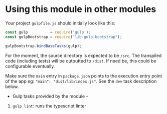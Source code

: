 # Using this module in other modules

Your project `gulpfile.js` should initially look like this:

```js
const gulp          = require('gulp');
const gulpBootstrap = require("lib-gulp-bootstrap");

gulpBootstrap.bindBaseTasks(gulp);

```

For the moment, the source directory is expected to be `/src`.  The transpiled code (including tests) will be outputted to `/dist`. If need be, this could be configurable eventually.

Make sure the `main` entry in `package.json` points to the execution entry point of the app eg:
`"main": "dist/lib/index.js"`.  See the `dev` task description below.

- Gulp tasks provided by the module - 
1. `gulp lint`: runs the typescript linter